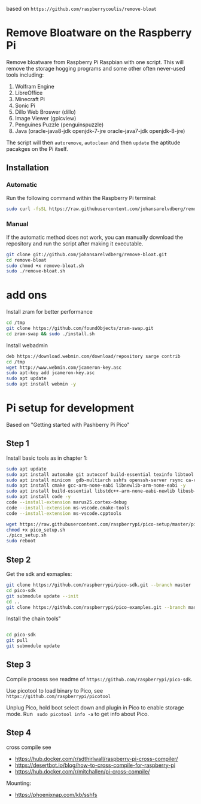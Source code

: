 based on `https://github.com/raspberrycoulis/remove-bloat`

# Remove Bloatware on the Raspberry Pi
Remove bloatware from Raspberry Pi Raspbian with one script. This will remove the storage hogging programs and some other often never-used tools including:

1. Wolfram Engine
2. LibreOffice
3. Minecraft Pi
4. Sonic Pi 
5. Dillo Web Broswer (dillo)
6. Image Viewer (gpicview)
7. Penguines Puzzle (penguinspuzzle)
8. Java (oracle-java8-jdk openjdk-7-jre oracle-java7-jdk openjdk-8-jre)

The script will then `autoremove`, `autoclean` and then `update` the aptitude pacakges on the Pi itself.

## Installation

### Automatic
Run the following command within the Raspberry Pi terminal:

```bash
sudo curl -fsSL https://raw.githubusercontent.com/johansarelvdberg/remove-bloat/master/remove-bloat.sh | bash
```

### Manual
If the automatic method does not work, you can manually download the repository and run the script after making it executable.

```bash
git clone git://github.com/johansarelvdberg/remove-bloat.git
cd remove-bloat
sudo chmod +x remove-bloat.sh
sudo ./remove-bloat.sh
```

# add ons

Install zram for better performance

```bash
cd /tmp
git clone https://github.com/foundObjects/zram-swap.git
cd zram-swap && sudo ./install.sh
```


Install webadmin
```bash
deb https://download.webmin.com/download/repository sarge contrib
cd /tmp
wget http://www.webmin.com/jcameron-key.asc
sudo apt-key add jcameron-key.asc
sudo apt update
sudo apt install webmin -y
```

# Pi setup for development

Based on "Getting started with Pashberry Pi Pico"

## Step 1
Install basic tools as in chapter 1:
```bash
sudo apt update
sudo apt install automake git autoconf build-essential texinfo libtool libftdi-dev libusb-1.0-0-dev libusb-1.0-0-dev -y
sudo apt install minicom  gdb-multiarch sshfs openssh-server rsync ca-certificates -y
sudo apt install cmake gcc-arm-none-eabi libnewlib-arm-none-eabi -y
sudo apt install build-essential libstdc++-arm-none-eabi-newlib libusb-1.0-0-dev -y
sudo apt install code -y
code --install-extension marus25.cortex-debug
code --install-extension ms-vscode.cmake-tools
code --install-extension ms-vscode.cpptools

wget https://raw.githubusercontent.com/raspberrypi/pico-setup/master/pico_setup.sh
chmod +x pico_setup.sh
./pico_setup.sh
sudo reboot
```

## Step 2
Get the sdk and exmaples:
```bash
git clone https://github.com/raspberrypi/pico-sdk.git --branch master
cd pico-sdk
git submodule update --init
cd ..
git clone https://github.com/raspberrypi/pico-examples.git --branch master
```
Install the chain tools"
```bash

cd pico-sdk
git pull
git submodule update
```


## Step 3

Compile process see readme of `https://github.com/raspberrypi/pico-sdk`.

Use picotool to load binary to Pico, see `https://github.com/raspberrypi/picotool`

Unplug Pico, hold boot select down and plugin in Pico to enable storage mode. Run ` sudo picotool info -a`
to get info about Pico.

## Step 4

cross compile see 

-   https://hub.docker.com/r/sdthirlwall/raspberry-pi-cross-compiler/  
-   https://desertbot.io/blog/how-to-cross-compile-for-raspberry-pi 
-   https://hub.docker.com/r/mitchallen/pi-cross-compile/

Mounting:

-   https://phoenixnap.com/kb/sshfs
